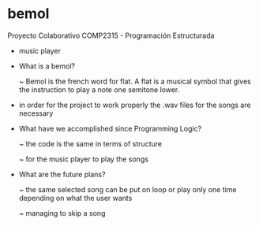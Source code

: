 # bemol
Proyecto Colaborativo COMP2315 - Programación Estructurada

  - music player
  - What is a bemol?
    
    ~ Bemol is the french word for flat. A flat is a musical symbol that gives the instruction to play a note one semitone lower.
  - in order for the project to work properly the .wav files for the songs are necessary
  - What have we accomplished since Programming Logic?
    
    ~ the code is the same in terms of structure
    
    ~ for the music player to play the songs
  - What are the future plans?
    
    ~ the same selected song can be put on loop or play only one time depending on what the user wants
    
    ~ managing to skip a song
